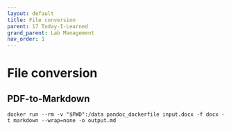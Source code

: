 ```yaml
---
layout: default
title: File conversion
parent: 17 Today-I-Learned
grand_parent: Lab Management
nav_order: 1
---
```


# File conversion

## PDF-to-Markdown

```
docker run --rm -v "$PWD":/data pandoc_dockerfile input.docx -f docx -t markdown --wrap=none -o output.md
```